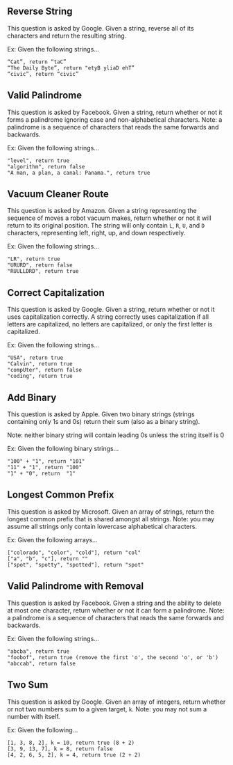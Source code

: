 ## Reverse String

This question is asked by Google. Given a string, reverse all of its characters and return the resulting string.

Ex: Given the following strings...

```
“Cat”, return “taC”
“The Daily Byte”, return "etyB yliaD ehT”
“civic”, return “civic”
```

## Valid Palindrome

This question is asked by Facebook. Given a string, return whether or not it forms a palindrome ignoring case and non-alphabetical characters.
Note: a palindrome is a sequence of characters that reads the same forwards and backwards.

Ex: Given the following strings...

```
"level", return true
"algorithm", return false
"A man, a plan, a canal: Panama.", return true
```

## Vacuum Cleaner Route

This question is asked by Amazon. Given a string representing the sequence of moves a robot vacuum makes, return whether or not it will return to its original position. The string will only contain `L`, `R`, `U`, and `D` characters, representing left, right, up, and down respectively.

Ex: Given the following strings...

```
"LR", return true
"URURD", return false
"RUULLDRD", return true
```

## Correct Capitalization

This question is asked by Google. Given a string, return whether or not it uses capitalization correctly. A string correctly uses capitalization if all letters are capitalized, no letters are capitalized, or only the first letter is capitalized.

Ex: Given the following strings...

```
"USA", return true
"Calvin", return true
"compUter", return false
"coding", return true
```

## Add Binary

This question is asked by Apple. Given two binary strings (strings containing only 1s and 0s) return their sum (also as a binary string).

Note: neither binary string will contain leading 0s unless the string itself is 0

Ex: Given the following binary strings...

```
"100" + "1", return "101"
"11" + "1", return "100"
"1" + "0", return  "1"
```

## Longest Common Prefix

This question is asked by Microsoft. Given an array of strings, return the longest common prefix that is shared amongst all strings.
Note: you may assume all strings only contain lowercase alphabetical characters.

Ex: Given the following arrays...

```
["colorado", "color", "cold"], return "col"
["a", "b", "c"], return ""
["spot", "spotty", "spotted"], return "spot"
```

## Valid Palindrome with Removal

This question is asked by Facebook. Given a string and the ability to delete at most one character, return whether or not it can form a palindrome.
Note: a palindrome is a sequence of characters that reads the same forwards and backwards.

Ex: Given the following strings...

```
"abcba", return true
"foobof", return true (remove the first 'o', the second 'o', or 'b')
"abccab", return false
```

## Two Sum

This question is asked by Google. Given an array of integers, return whether or not two numbers sum to a given target, `k`.
Note: you may not sum a number with itself.

Ex: Given the following...

```
[1, 3, 8, 2], k = 10, return true (8 + 2)
[3, 9, 13, 7], k = 8, return false
[4, 2, 6, 5, 2], k = 4, return true (2 + 2)
```

